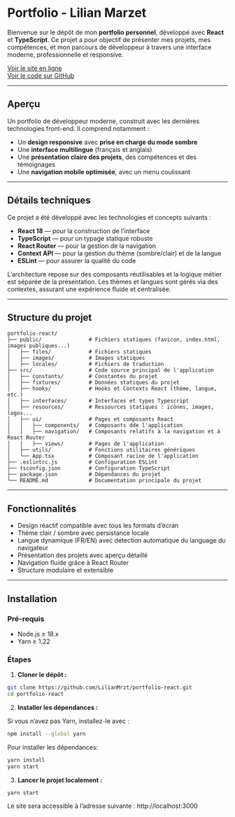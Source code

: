 # Portfolio - Lilian Marzet

Bienvenue sur le dépôt de mon **portfolio personnel**, développé avec **React** et **TypeScript**. Ce projet a pour objectif de présenter mes projets, mes compétences, et mon parcours de développeur à travers une interface moderne, professionnelle et responsive.

[Voir le site en ligne](https://lilian-marzet.com/)  
[Voir le code sur GitHub](https://github.com/LilianMrzt/portfolio-react)

---

## Aperçu

Un portfolio de développeur moderne, construit avec les dernières technologies front-end. Il comprend notamment :

- Un **design responsive** avec **prise en charge du mode sombre**
- Une **interface multilingue** (français et anglais)
- Une **présentation claire des projets**, des compétences et des témoignages
- Une **navigation mobile optimisée**, avec un menu coulissant

---

## Détails techniques

Ce projet a été développé avec les technologies et concepts suivants :

- **React 18** — pour la construction de l’interface
- **TypeScript** — pour un typage statique robuste
- **React Router** — pour la gestion de la navigation
- **Context API** — pour la gestion du thème (sombre/clair) et de la langue
- **ESLint** — pour assurer la qualité du code

L’architecture repose sur des composants réutilisables et la logique métier est séparée de la présentation. Les thèmes et langues sont gérés via des contextes, assurant une expérience fluide et centralisée.

---

## Structure du projet

```
portfolio-react/
├── public/               # Fichiers statiques (favicon, index.html, images publiques...)
│   ├── files/            # Fichiers statiques
│   ├── images/           # Images statiques
│   ├── locales/          # Fichiers de traduction
├── src/                  # Code source principal de l'application
│   ├── constants/        # Constantes du projet
│   ├── fixtures/         # Données statiques du projet
│   ├── hooks/            # Hooks et Contexts React (thème, langue, etc.)
│   ├── interfaces/       # Interfaces et types Typescript
│   ├── resources/        # Ressources statiques : icônes, images, logos...
│   ├── ui/               # Pages et composants React
│   │   ├── components/   # Composants dde l'application
│   │   ├── navigation/   # Composants relatifs à la navigation et à React Router
│   │   ├── views/        # Pages de l'application
│   ├── utils/            # Fonctions utilitaires génériques
│   └── App.tsx           # Composant racine de l'application
├── .eslintrc.js          # Configuration ESLint
├── tsconfig.json         # Configuration TypeScript
├── package.json          # Dépendances du projet
└── README.md             # Documentation principale du projet
```

---

## Fonctionnalités

- Design réactif compatible avec tous les formats d’écran
- Thème clair / sombre avec persistance locale
- Langue dynamique (FR/EN) avec détection automatique du language du navigateur
- Présentation des projets avec aperçu détaillé
- Navigation fluide grâce à React Router
- Structure modulaire et extensible

---

## Installation

### Pré-requis

- Node.js ≥ 18.x
- Yarn ≥ 1.22

### Étapes

1. **Cloner le dépôt :**
```bash
git clone https://github.com/LilianMrzt/portfolio-react.git
cd portfolio-react
```

2. **Installer les dépendances :**

Si vous n’avez pas Yarn, installez-le avec :
```bash
npm install --global yarn
```

Pour installer les dépendances:

```bash
yarn install
yarn start
```

3. **Lancer le projet localement :**
```bash
yarn start
```

Le site sera accessible à l’adresse suivante :
http://localhost:3000
